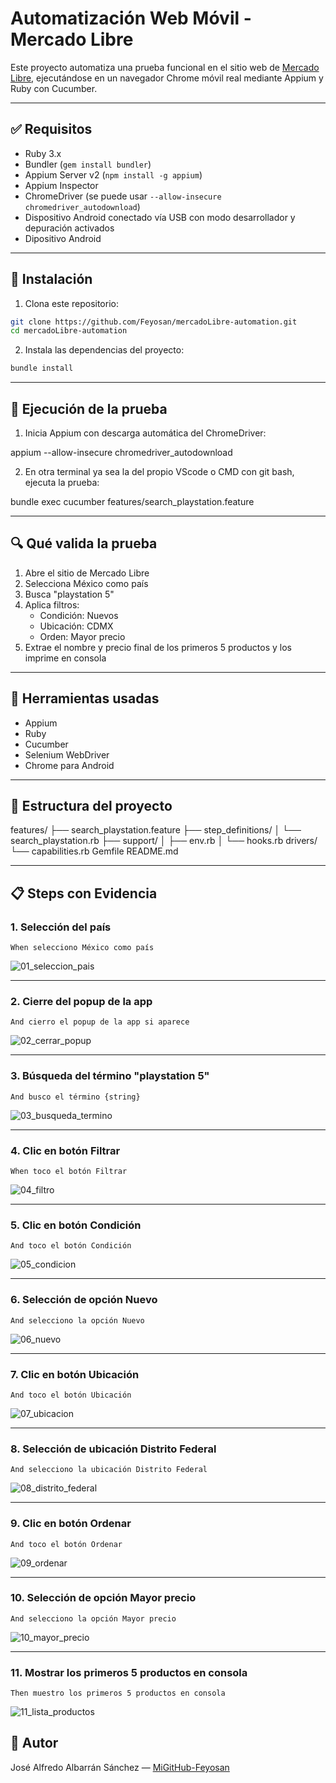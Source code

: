 # Automatización Web Móvil - Mercado Libre

Este proyecto automatiza una prueba funcional en el sitio web de [Mercado Libre](https://www.mercadolibre.com), ejecutándose en un navegador Chrome móvil real mediante Appium y Ruby con Cucumber.

---

## ✅ Requisitos

- Ruby 3.x
- Bundler (`gem install bundler`)
- Appium Server v2 (`npm install -g appium`)
- Appium Inspector
- ChromeDriver (se puede usar `--allow-insecure chromedriver_autodownload`)
- Dispositivo Android conectado vía USB con modo desarrollador y depuración activados
- Dipositivo Android

---

## 🔧 Instalación

1. Clona este repositorio:

```bash
git clone https://github.com/Feyosan/mercadoLibre-automation.git
cd mercadoLibre-automation
```

2. Instala las dependencias del proyecto:

```bash
bundle install
```

---

## 🚀 Ejecución de la prueba

1. Inicia Appium con descarga automática del ChromeDriver:

appium --allow-insecure chromedriver_autodownload

2. En otra terminal ya sea la del propio VScode o CMD con git bash, ejecuta la prueba:

bundle exec cucumber features/search_playstation.feature


---

## 🔍 Qué valida la prueba

1. Abre el sitio de Mercado Libre
2. Selecciona México como país
3. Busca "playstation 5"
4. Aplica filtros:
   - Condición: Nuevos
   - Ubicación: CDMX
   - Orden: Mayor precio
5. Extrae el nombre y precio final de los primeros 5 productos y los imprime en consola

---

## 🧪 Herramientas usadas

- Appium
- Ruby
- Cucumber
- Selenium WebDriver
- Chrome para Android

---

## 📁 Estructura del proyecto

features/
├── search_playstation.feature
├── step_definitions/
│   └── search_playstation.rb
├── support/
│   ├── env.rb
│   └── hooks.rb
drivers/
└── capabilities.rb
Gemfile
README.md


---


## 📋 Steps con Evidencia

### 1. Selección del país
`When selecciono México como país`  

![01_seleccion_pais](evidencias/01_seleccion_pais.png)

---

### 2. Cierre del popup de la app
`And cierro el popup de la app si aparece`  

![02_cerrar_popup](evidencias/02_cerrar_popup.png)

---

### 3. Búsqueda del término "playstation 5"
`And busco el término {string}`  

![03_busqueda_termino](evidencias/03_busqueda_termino.png)

---

### 4. Clic en botón Filtrar
`When toco el botón Filtrar`  

![04_filtro](evidencias/04_filtrar.png)

---

### 5. Clic en botón Condición
`And toco el botón Condición`  

![05_condicion](evidencias/05_condicion.png)

---

### 6. Selección de opción Nuevo
`And selecciono la opción Nuevo`  

![06_nuevo](evidencias/06_nuevo.png)

---

### 7. Clic en botón Ubicación
`And toco el botón Ubicación`  

![07_ubicacion](evidencias/07_ubicacion.png)

---

### 8. Selección de ubicación Distrito Federal
`And selecciono la ubicación Distrito Federal`  

![08_distrito_federal](evidencias/08_distrito_federal.png)

---

### 9. Clic en botón Ordenar
`And toco el botón Ordenar`  

![09_ordenar](evidencias/09_ordenar.png)

---

### 10. Selección de opción Mayor precio
`And selecciono la opción Mayor precio`  

![10_mayor_precio](evidencias/10_mayor_precio.png)

---

### 11. Mostrar los primeros 5 productos en consola
`Then muestro los primeros 5 productos en consola`  

![11_lista_productos](evidencias/11_lista_productos.png)






## 👤 Autor

José Alfredo Albarrán Sánchez — [MiGitHub-Feyosan](https://github.com/Feyosan)
